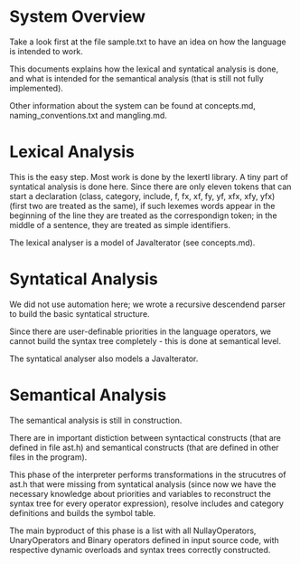 System Overview
===============

Take a look first at the file sample.txt to have an idea on how the
language is intended to work.

This documents explains how the lexical and syntatical analysis is done,
and what is intended for the semantical analysis (that is still not
fully implemented).

Other information about the system can be found at concepts.md,
naming\_conventions.txt and mangling.md.



Lexical Analysis
================

This is the easy step. Most work is done by the lexertl library.
A tiny part of syntatical analysis is done here. Since there are only
eleven tokens that can start a declaration (class, category, include,
f, fx, xf, fy, yf, xfx, xfy, yfx) (first two are treated as the same),
if such lexemes words appear in the beginning of the line they are
treated as the correspondign token; in the middle of a sentence, they
are treated as simple identifiers.

The lexical analyser is a model of JavaIterator (see concepts.md).



Syntatical Analysis
===================

We did not use automation here; we wrote a recursive descendend parser
to build the basic syntatical structure.

Since there are user-definable priorities in the language operators,
we cannot build the syntax tree completely - this is done at semantical
level.

The syntatical analyser also models a JavaIterator.



Semantical Analysis
===================

The semantical analysis is still in construction.

There are in important distiction between syntactical constructs
(that are defined in file ast.h) and semantical constructs (that are defined
in other files in the program).

This phase of the interpreter performs transformations in the strucutres of ast.h
that were missing from syntatical analysis (since now we have the necessary
knowledge about priorities and variables to reconstruct the syntax tree for
every operator expression), resolve includes and category definitions and
builds the symbol table.

The main byproduct of this phase is a list with all NullayOperators,
UnaryOperators and Binary operators defined in input source code,
with respective dynamic overloads and syntax trees correctly constructed.
